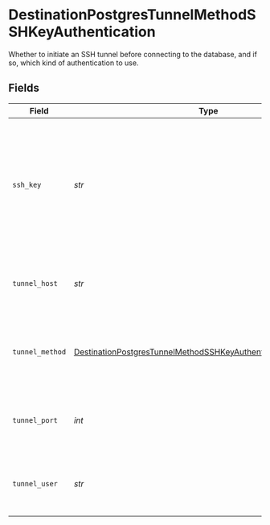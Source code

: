 # DestinationPostgresTunnelMethodSSHKeyAuthentication

Whether to initiate an SSH tunnel before connecting to the database, and if so, which kind of authentication to use.


## Fields

| Field                                                                                                                                                     | Type                                                                                                                                                      | Required                                                                                                                                                  | Description                                                                                                                                               | Example                                                                                                                                                   |
| --------------------------------------------------------------------------------------------------------------------------------------------------------- | --------------------------------------------------------------------------------------------------------------------------------------------------------- | --------------------------------------------------------------------------------------------------------------------------------------------------------- | --------------------------------------------------------------------------------------------------------------------------------------------------------- | --------------------------------------------------------------------------------------------------------------------------------------------------------- |
| `ssh_key`                                                                                                                                                 | *str*                                                                                                                                                     | :heavy_check_mark:                                                                                                                                        | OS-level user account ssh key credentials in RSA PEM format ( created with ssh-keygen -t rsa -m PEM -f myuser_rsa )                                       |                                                                                                                                                           |
| `tunnel_host`                                                                                                                                             | *str*                                                                                                                                                     | :heavy_check_mark:                                                                                                                                        | Hostname of the jump server host that allows inbound ssh tunnel.                                                                                          |                                                                                                                                                           |
| `tunnel_method`                                                                                                                                           | [DestinationPostgresTunnelMethodSSHKeyAuthenticationTunnelMethod](../../models/shared/destinationpostgrestunnelmethodsshkeyauthenticationtunnelmethod.md) | :heavy_check_mark:                                                                                                                                        | Connect through a jump server tunnel host using username and ssh key                                                                                      |                                                                                                                                                           |
| `tunnel_port`                                                                                                                                             | *int*                                                                                                                                                     | :heavy_check_mark:                                                                                                                                        | Port on the proxy/jump server that accepts inbound ssh connections.                                                                                       | 22                                                                                                                                                        |
| `tunnel_user`                                                                                                                                             | *str*                                                                                                                                                     | :heavy_check_mark:                                                                                                                                        | OS-level username for logging into the jump server host.                                                                                                  |                                                                                                                                                           |